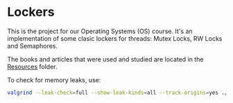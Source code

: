 # Lockers

This is the project for our Operating Systems (OS) course. It's an implementation of some clasic lockers for threads: Mutex Locks, RW Locks and Semaphores.

The books and articles that were used and studied are located in the [Resources](Resources) folder.

To check for memory leaks, use:

```bash
valgrind --leak-check=full --show-leak-kinds=all --track-origins=yes ./main
```
